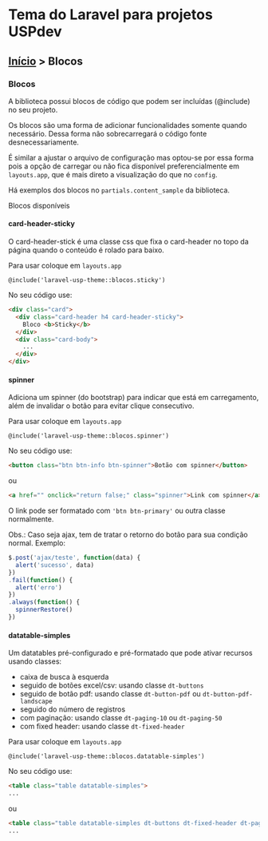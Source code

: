 # Tema do Laravel para projetos USPdev

## [Início](../README.md) > Blocos

### Blocos

A biblioteca possui blocos de código que podem ser incluídas (@include) no seu projeto.

Os blocos são uma forma de adicionar funcionalidades somente quando necessário.
Dessa forma não sobrecarregará o código fonte desnecessariamente.

É similar a ajustar o arquivo de configuração mas optou-se por essa forma pois a opção de carregar ou não
fica disponível preferencialmente em `layouts.app`, que é mais direto a visualização do que no `config`.

Há exemplos dos blocos no `partials.content_sample` da biblioteca.

Blocos disponíveis

#### card-header-sticky

O card-header-stick é uma classe css que fixa o card-header no topo da página quando o conteúdo é rolado para baixo.

Para usar coloque em `layouts.app`

```
@include('laravel-usp-theme::blocos.sticky')
```

No seu código use:

```html
<div class="card">
  <div class="card-header h4 card-header-sticky">
    Bloco <b>Sticky</b>
  </div>
  <div class="card-body">
    ...
  </div>
</div>
```

#### spinner

Adiciona um spinner (do bootstrap) para indicar que está em carregamento, além de invalidar o botão para evitar clique
consecutivo.

Para usar coloque em `layouts.app`
```
@include('laravel-usp-theme::blocos.spinner')
```

No seu código use:

```html
<button class="btn btn-info btn-spinner">Botão com spinner</button>
```
ou

```html
<a href="" onclick="return false;" class="spinner">Link com spinner</a>
```

O link pode ser formatado com `'btn btn-primary'` ou outra classe normalmente.

Obs.: Caso seja ajax, tem de tratar o retorno do botão para sua condição normal. Exemplo:

```js
$.post('ajax/teste', function(data) {
  alert('sucesso', data)
})
.fail(function() {
  alert('erro')
})
.always(function() {
  spinnerRestore()
})
```

#### datatable-simples

Um datatables pré-configurado e pré-formatado que pode ativar recursos usando classes:
- caixa de busca à esquerda
- seguido de botões excel/csv: usando classe `dt-buttons`
- seguido de botão pdf: usando classe `dt-button-pdf` ou `dt-button-pdf-landscape`
- seguido do número de registros
- com paginação: usando classe `dt-paging-10` ou `dt-paging-50`
- com fixed header: usando classe `dt-fixed-header`

Para usar coloque em `layouts.app`
```
@include('laravel-usp-theme::blocos.datatable-simples')
```

No seu código use:

```html
<table class="table datatable-simples">
...
```
ou

```html
<table class="table datatable-simples dt-buttons dt-fixed-header dt-paging-10 responsive">
...
```

